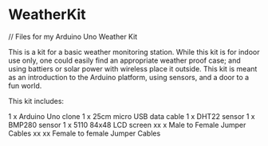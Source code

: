 # WeatherKit
// Files for my Arduino Uno Weather Kit

This is a kit for a basic weather monitoring station. While this kit is for indoor use only, one could easily find an appropriate weather proof case; and using battiers or solar power with wireless place it outside. This kit is meant as an introduction to the Arduino platform, using sensors, and a door to a fun world. 

This kit includes:

1 x Arduino Uno clone
1 x 25cm micro USB data cable
1 x DHT22 sensor
1 x BMP280 sensor
1 x 5110 84x48 LCD screen
xx x Male to Female Jumper Cables
xx xx Female to female Jumper Cables

